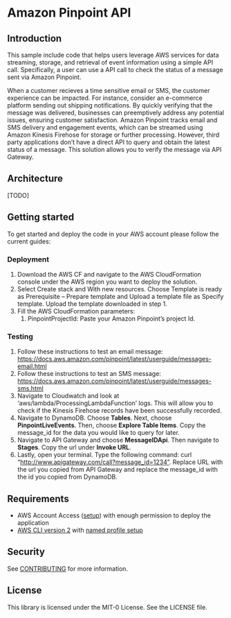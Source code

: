 # Amazon Pinpoint API

## Introduction

This sample include code that helps users leverage AWS services for data streaming, storage, and retrieval of event information using a simple API call. Specifically, a user can use a API call to check the status of a message sent via Amazon Pinpoint. 

When a customer recieves a time sensitive email or SMS, the customer experience can be impacted. For instance, consider an e-commerce platform sending out shipping notifications. By quickly verifying that the message was delivered, businesses can preemptively address any potential issues, ensuring customer satisfaction. Amazon Pinpoint tracks email and SMS delivery and engagement events, which can be streamed using Amazon Kinesis Firehose for storage or further processing. However, third party applications don’t have a direct API to query and obtain the latest status of a message. This solution allows you to verify the message via API Gateway. 


## Architecture

[TODO]

## Getting started

To get started and deploy the code in your AWS account please follow the current guides:

### Deployment


1. Download the AWS CF and navigate to the AWS CloudFormation console under the AWS region you want to deploy the solution.
2. Select Create stack and With new resources. Choose Template is ready as Prerequisite – Prepare template and Upload a template file as Specify template. Upload the template downloaded in step 1.
3. Fill the AWS CloudFormation parameters:
    1. PinpointProjectId: Paste your Amazon Pinpoint’s project Id.

### Testing

1. Follow these instructions to test an email message: https://docs.aws.amazon.com/pinpoint/latest/userguide/messages-email.html
2. Follow these instructions to test an SMS message: https://docs.aws.amazon.com/pinpoint/latest/userguide/messages-sms.html
3. Navigate to Cloudwatch and look at ‘aws/lambda/ProcessingLambdaFunction’ logs. This will allow you to check if the Kinesis Firehose records have been successfully recorded.
4. Navigate to DynamoDB. Choose **Tables**. Next, choose **PinpointLiveEvents**. Then, choose **Explore Table Items**. Copy the message_id for the data you would like to query for later.
5. Navigate to API Gateway and choose **MessageIDApi**. Then navigate to **Stages**. Copy the url under **Invoke URL**.
6. Lastly, open your terminal. Type the following command: curl “http://www.apigateway.com/call?message_id=1234”. Replace URL with the url you copied from API Gateway and replace the message_id with the id you copied from DynamoDB. 

## Requirements

- AWS Account Access ([setup](https://aws.amazon.com/premiumsupport/knowledge-center/create-and-activate-aws-account/)) with enough permission to deploy the application
- [AWS CLI version 2](https://docs.aws.amazon.com/cli/latest/userguide/getting-started-install.html) with [named profile setup](https://docs.aws.amazon.com/cli/latest/userguide/cli-configure-profiles.html)

## Security

See [CONTRIBUTING](CONTRIBUTING.md#security-issue-notifications) for more information.

## License

This library is licensed under the MIT-0 License. See the LICENSE file.
